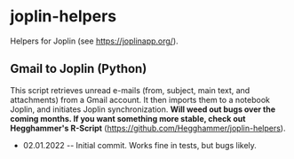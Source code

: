 # joplin-helpers
Helpers for Joplin (see https://joplinapp.org/).

## Gmail to Joplin (Python)
This script retrieves unread e-mails (from, subject, main text, and attachments) from a Gmail account. It then imports them to a notebook Joplin, and initiates Joplin synchronization. **Will weed out bugs over the coming months. If you want something more stable, check out Hegghammer's R-Script** (https://github.com/Hegghammer/joplin-helpers).

- 02.01.2022 -- Initial commit. Works fine in tests, but bugs likely. 
